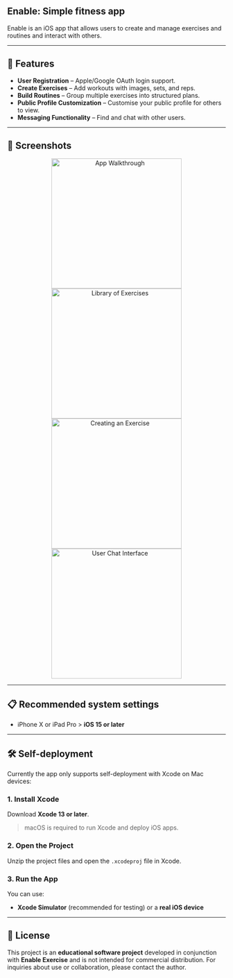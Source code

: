 ## Enable: Simple fitness app

Enable is an iOS app that allows users to create and manage exercises and routines and interact with others.

---

## 📱 Features

- **User Registration** – Apple/Google OAuth login support.
- **Create Exercises** – Add workouts with images, sets, and reps.
- **Build Routines** – Group multiple exercises into structured plans.
- **Public Profile Customization** – Customise your public profile for others to view.
- **Messaging Functionality** – Find and chat with other users.

---

## 📸 Screenshots

<div align="center">
  <img src="assets/walkthrough.png" width="300" alt="App Walkthrough" />
  <img src="assets/library.png" width="300" alt="Library of Exercises" />
  <img src="assets/create_exercise.png" width="300" alt="Creating an Exercise" />
  <img src="assets/chat_view.png" width="300" alt="User Chat Interface" />
</div>

---

## 📋 Recommended system settings

- iPhone X or iPad Pro > **iOS 15 or later**

---

## 🛠 Self-deployment

Currently the app only supports self-deployment with Xcode on Mac devices:

### 1. Install Xcode

Download **Xcode 13 or later**.

> macOS is required to run Xcode and deploy iOS apps.

### 2. Open the Project

Unzip the project files and open the `.xcodeproj` file in Xcode.

### 3. Run the App

You can use:
- **Xcode Simulator** (recommended for testing) or a **real iOS device**

---

## 📝 License

This project is an **educational software project** developed in conjunction with **Enable Exercise** and is not intended for commercial distribution. For inquiries about use or collaboration, please contact the author.
